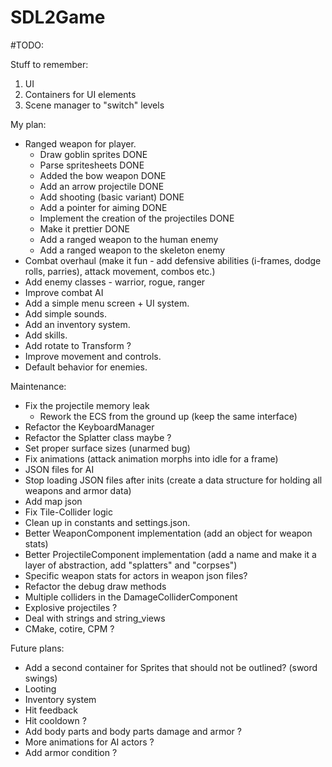 # SDL2Game

#TODO:

Stuff to remember:
1. UI
2. Containers for UI elements
3. Scene manager to "switch" levels

My plan:
- Ranged weapon for player.
    * Draw goblin sprites DONE
    * Parse spritesheets DONE
    * Added the bow weapon DONE
    * Add an arrow projectile DONE
    * Add shooting (basic variant) DONE
    * Add a pointer for aiming DONE
    * Implement the creation of the projectiles DONE
    * Make it prettier DONE
    * Add a ranged weapon to the human enemy
    * Add a ranged weapon to the skeleton enemy
- Combat overhaul (make it fun - add defensive abilities (i-frames, dodge rolls, parries), attack movement, combos etc.)
- Add enemy classes - warrior, rogue, ranger
- Improve combat AI
- Add a simple menu screen + UI system.
- Add simple sounds.
- Add an inventory system.
- Add skills.
- Add rotate to Transform ?
- Improve movement and controls.
- Default behavior for enemies.

Maintenance:
- Fix the projectile memory leak
    - Rework the ECS from the ground up (keep the same interface)
- Refactor the KeyboardManager
- Refactor the Splatter class maybe ?
- Set proper surface sizes (unarmed bug)
- Fix animations (attack animation morphs into idle for a frame)
- JSON files for AI
- Stop loading JSON files after inits (create a data structure for holding all weapons and armor data)
- Add map json
- Fix Tile-Collider logic
- Clean up in constants and settings.json.
- Better WeaponComponent implementation (add an object for weapon stats)
- Better ProjectileComponent implementation (add a name and make it a layer of abstraction, add "splatters" and "corpses")
- Specific weapon stats for actors in weapon json files?
- Refactor the debug draw methods
- Multiple colliders in the DamageColliderComponent
- Explosive projectiles ?
- Deal with strings and string_views
- CMake, cotire, CPM ?

Future plans:
- Add a second container for Sprites that should not be outlined? (sword swings)
- Looting
- Inventory system
- Hit feedback
- Hit cooldown ?
- Add body parts and body parts damage and armor ?
- More animations for AI actors ?
- Add armor condition ?